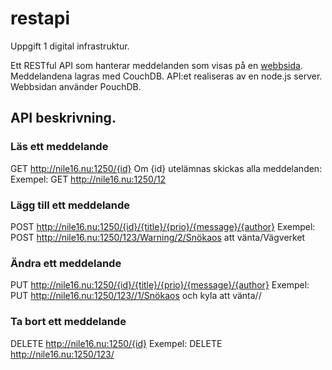 # restapi
Uppgift 1 digital infrastruktur.

Ett RESTful API som hanterar meddelanden som visas på en [webbsida](http://nile16.nu/mess). Meddelandena lagras med CouchDB. API:et realiseras av en node.js server. Webbsidan använder PouchDB. 

## API beskrivning.

### Läs ett meddelande
GET    http://nile16.nu:1250/{id}
Om {id} utelämnas skickas alla meddelanden:
Exempel: GET http://nile16.nu:1250/12

### Lägg till ett meddelande
POST   http://nile16.nu:1250/{id}/{title}/{prio}/{message}/{author}
Exempel: POST http://nile16.nu:1250/123/Warning/2/Snökaos att vänta/Vägverket

### Ändra ett meddelande
PUT    http://nile16.nu:1250/{id}/{title}/{prio}/{message}/{author}
Exempel: PUT http://nile16.nu:1250/123//1/Snökaos och kyla att vänta//

### Ta bort ett meddelande
DELETE http://nile16.nu:1250/{id}
Exempel: DELETE http://nile16.nu:1250/123/
